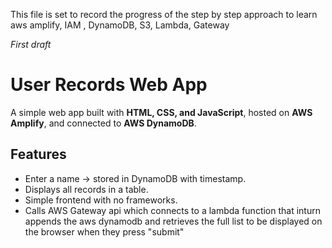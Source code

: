 This file is set to record the progress of the step by step approach to learn aws amplify, IAM , DynamoDB, S3, Lambda, Gateway

*First draft*

# User Records Web App

A simple web app built with **HTML, CSS, and JavaScript**, hosted on **AWS Amplify**, and connected to **AWS DynamoDB**.

## Features
- Enter a name → stored in DynamoDB with timestamp.
- Displays all records in a table.
- Simple frontend with no frameworks.
- Calls AWS Gateway api which connects to a lambda function that inturn appends the aws dynamodb and retrieves the full list to be displayed on the browser when they press "submit" 